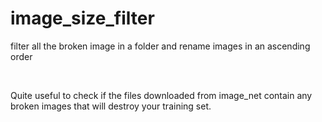 # image_size_filter

<p>filter all the broken image in a folder and rename images in an ascending order</p>
</br>
<p>Quite useful to check if the files downloaded from image_net contain any broken images that will
destroy your training set.</p>
